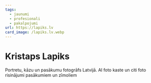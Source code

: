 ```yaml
---
tags:
  - jaunumi
  - profesionali
  - pakalpojumi
url: https://lapiks.lv
card_image: /lapiks.lv.webp
---
```


# Kristaps Lapiks

Portretu, kāzu un pasākumu fotogrāfs Latvijā. AI foto kaste un citi foto risinājumi pasākumiem un zīmoliem
